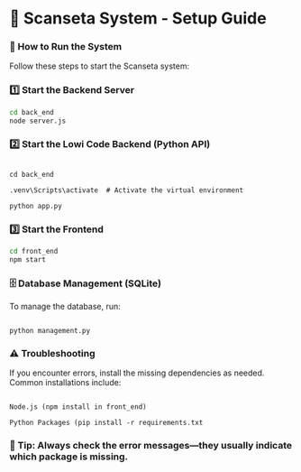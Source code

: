 # **🚀 Scanseta System - Setup Guide**

### **📌 How to Run the System**
Follow these steps to start the Scanseta system:

### **1️⃣ Start the Backend Server**

```sh
cd back_end
node server.js
```

### **2️⃣ Start the Lowi Code Backend (Python API)**
```cd lowi_code

cd back_end

.venv\Scripts\activate  # Activate the virtual environment

python app.py
```

### **3️⃣ Start the Frontend**  
```sh
cd front_end
npm start
```

### **🗄️ Database Management (SQLite)**

To manage the database, run:

```cd back_end

python management.py
```

### **⚠️ Troubleshooting**

If you encounter errors, install the missing dependencies as needed. Common installations include:


```React (npm install)

Node.js (npm install in front_end)

Python Packages (pip install -r requirements.txt
```

### **📌 Tip: Always check the error messages—they usually indicate which package is missing.**
